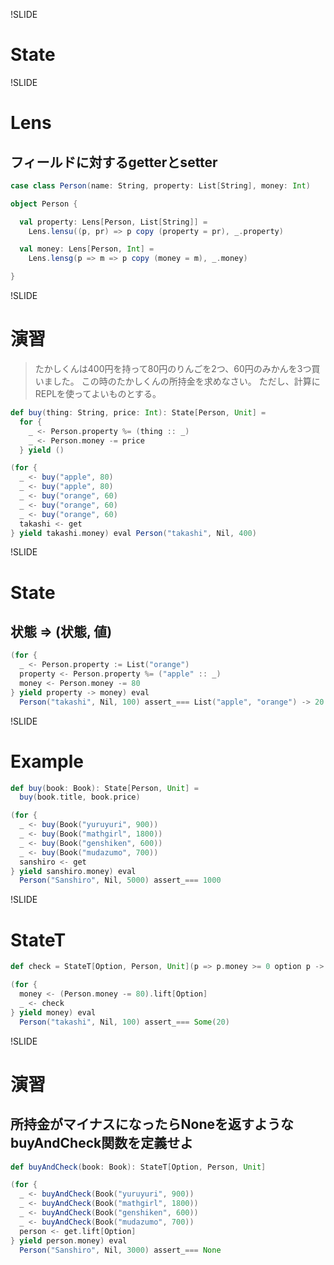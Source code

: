 !SLIDE

# State

!SLIDE

# Lens

## フィールドに対するgetterとsetter

```scala
case class Person(name: String, property: List[String], money: Int)

object Person {

  val property: Lens[Person, List[String]] =
    Lens.lensu((p, pr) => p copy (property = pr), _.property)

  val money: Lens[Person, Int] =
    Lens.lensg(p => m => p copy (money = m), _.money)

}
```

!SLIDE

# 演習

> たかしくんは400円を持って80円のりんごを2つ、60円のみかんを3つ買いました。
> この時のたかしくんの所持金を求めなさい。
> ただし、計算にREPLを使ってよいものとする。

```scala
def buy(thing: String, price: Int): State[Person, Unit] =
  for {
    _ <- Person.property %= (thing :: _)
    _ <- Person.money -= price
  } yield ()

(for {
  _ <- buy("apple", 80)
  _ <- buy("apple", 80)
  _ <- buy("orange", 60)
  _ <- buy("orange", 60)
  _ <- buy("orange", 60)
  takashi <- get
} yield takashi.money) eval Person("takashi", Nil, 400)
```

!SLIDE

# State

## 状態 => (状態, 値)

```scala
(for {
  _ <- Person.property := List("orange")
  property <- Person.property %= ("apple" :: _)
  money <- Person.money -= 80
} yield property -> money) eval
  Person("takashi", Nil, 100) assert_=== List("apple", "orange") -> 20
```

!SLIDE

# Example

```scala
def buy(book: Book): State[Person, Unit] =
  buy(book.title, book.price)

(for {
  _ <- buy(Book("yuruyuri", 900))
  _ <- buy(Book("mathgirl", 1800))
  _ <- buy(Book("genshiken", 600))
  _ <- buy(Book("mudazumo", 700))
  sanshiro <- get
} yield sanshiro.money) eval
  Person("Sanshiro", Nil, 5000) assert_=== 1000
```

!SLIDE

# StateT

```scala
def check = StateT[Option, Person, Unit](p => p.money >= 0 option p -> ())

(for {
  money <- (Person.money -= 80).lift[Option]
  _ <- check
} yield money) eval
  Person("takashi", Nil, 100) assert_=== Some(20)
```

!SLIDE

# 演習

## 所持金がマイナスになったらNoneを返すようなbuyAndCheck関数を定義せよ

```scala
def buyAndCheck(book: Book): StateT[Option, Person, Unit]

(for {
  _ <- buyAndCheck(Book("yuruyuri", 900))
  _ <- buyAndCheck(Book("mathgirl", 1800))
  _ <- buyAndCheck(Book("genshiken", 600))
  _ <- buyAndCheck(Book("mudazumo", 700))
  person <- get.lift[Option]
} yield person.money) eval
  Person("Sanshiro", Nil, 3000) assert_=== None
```
